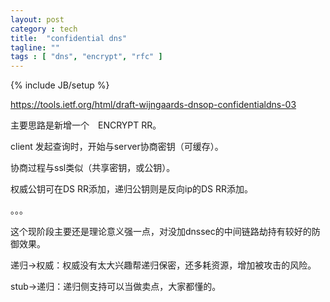 ```yaml
---
layout: post
category : tech
title:  "confidential dns"
tagline: ""
tags : [ "dns", "encrypt", "rfc" ] 
---
```

{% include JB/setup %}

https://tools.ietf.org/html/draft-wijngaards-dnsop-confidentialdns-03

主要思路是新增一个　ENCRYPT RR。

client 发起查询时，开始与server协商密钥（可缓存）。

协商过程与ssl类似（共享密钥，或公钥）。

权威公钥可在DS RR添加，递归公钥则是反向ip的DS RR添加。

。。。

这个现阶段主要还是理论意义强一点，对没加dnssec的中间链路劫持有较好的防御效果。

递归->权威：权威没有太大兴趣帮递归保密，还多耗资源，增加被攻击的风险。

stub->递归：递归侧支持可以当做卖点，大家都懂的。
